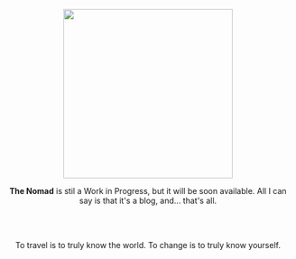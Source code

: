 <p align="center">
  <img height="300" src="https://user-images.githubusercontent.com/54675543/221455936-003ee916-3b76-44fe-b0fa-7b65c0c7b967.png">  
</p>

<p align="center"><strong>The Nomad</strong> is stil a Work in Progress, but it will be soon available. All I can say is that it's a blog, and... that's all.</p>

<br><br>

<p align="center">To travel is to truly know the world. To change is to truly know yourself.</p>
